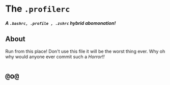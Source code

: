 The `.profilerc`
=================
#### *A `.bashrc, .profile , .zshrc` hybrid abomonation!*

## About
Run from this place!  Don't use this file it will be the worst thing ever.  Why oh why would anyone ever commit such a *Horror!!*
# **`@o@`**